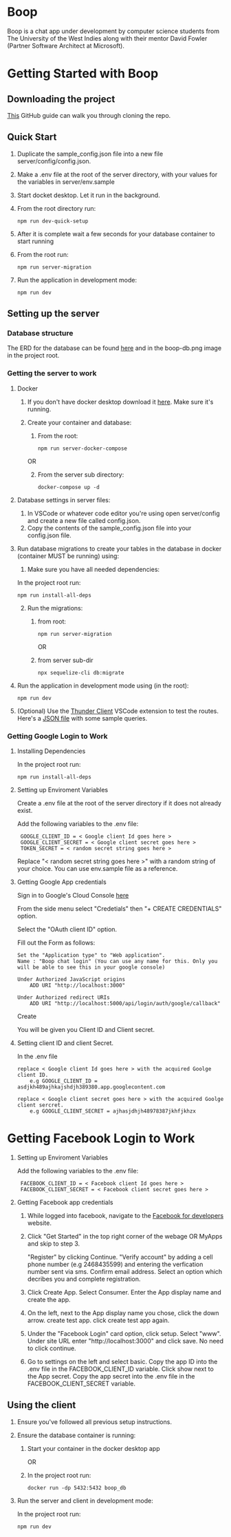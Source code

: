 # Boop

Boop is a chat app under development by computer science students from The University of the West Indies
along with their mentor David Fowler (Partner Software Architect at Microsoft).

# Getting Started with Boop
## Downloading the project
[This](https://docs.github.com/en/repositories/creating-and-managing-repositories/cloning-a-repository#cloning-a-repository) GitHub guide can walk you through cloning the repo. 

## Quick Start 
 1. Duplicate the sample_config.json file into a new file server/config/config.json.
 2. Make a .env file at the root of the server directory, with your values for the variables in server/env.sample
 3. Start docket desktop. Let it run in the background.
 4. From the root directory run:
    
    `npm run dev-quick-setup` 

 5. After it is complete wait a few seconds for your database container to start running
 6. From the root run:
   
    `npm run server-migration`

 7. Run the application in development mode:
  
    `npm run dev`

## Setting up the server

### Database structure

The ERD for the database can be found [here](https://dbdiagram.io/d/612bbd55825b5b0146e9aed7) and in the boop-db.png image in the project root.

### Getting the server to work

1. Docker
    1. If you don't have docker desktop download it [here](https://www.docker.com/products/docker-desktop). Make sure it's running.
    2. Create your container and database:
        1. From the root:
    
            `npm run server-docker-compose`

        OR

        2. From the server sub directory:

            `docker-compose up -d`

2. Database settings in server files:
    1. In VSCode or whatever code editor you're using open server/config and create a new file called config.json. 
    2. Copy the contents of the sample_config.json file into your config.json file.

3. Run database migrations to create your tables in the database in docker (container MUST be running) using:

    1. Make sure you have all needed dependencies:
    
    In the project root run:

    `npm run install-all-deps`

    2. Run the migrations:

       1. from root:
       
           `npm run server-migration`

           OR

       2. from server sub-dir 
        
           `npx sequelize-cli db:migrate `
    
4. Run the application in development mode using (in the root):
    
    `npm run dev`

5. (Optional) Use the [Thunder Client](https://marketplace.visualstudio.com/items?itemName=rangav.vscode-thunder-client) VSCode extension to test the routes. Here's a [JSON file](https://drive.google.com/drive/folders/14SfX97UpaPSqzPgeuLMLAoRXbzHXtx0O?usp=sharing) with some sample queries.

### Getting Google Login to Work

1. Installing Dependencies

    In the project root run:

    `npm run install-all-deps`

2. Setting up Enviroment Variables

    Create a .env file at the root of the server directory if it does not already exist.

    Add the following variables to the .env file:

        GOOGLE_CLIENT_ID = < Google client Id goes here >
        GOOGLE_CLIENT_SECRET = < Google client secret goes here >
        TOKEN_SECRET = < random secret string goes here >
    
    Replace "< random secret string goes here >" with a random string of your choice. You can use env.sample file as a reference.
 
 3. Getting Google App credentials
    
    Sign in to Google's Cloud Console [here](https://accounts.google.com/ServiceLogin/signinchooser?service=cloudconsole&passive=1209600&osid=1&continue=https%3A%2F%2Fconsole.cloud.google.com%2Fapis%2Fcredentials%3Fref%3Dhttps%3A%2F%2Fwww.google.com%2F&followup=https%3A%2F%2Fconsole.cloud.google.com%2Fapis%2Fcredentials%3Fref%3Dhttps%3A%2F%2Fwww.google.com%2F&flowName=GlifWebSignIn&flowEntry=ServiceLogin)
 
    From the side menu select "Credetials" then  "+ CREATE CREDENTIALS" option.

    Select the "OAuth client ID" option.

    Fill out the Form as follows:

        Set the "Application type" to "Web application".
        Name : "Boop chat login" (You can use any name for this. Only you will be able to see this in your google console)
        
        Under Authorized JavaScript origins
            ADD URI "http://localhost:3000"
        
        Under Authorized redirect URIs
            ADD URI "http://localhost:5000/api/login/auth/google/callback"

    Create

    You will be given you Client ID and Client secret.

 4. Setting client ID and client Secret.
    
    In the .env file

        replace < Google client Id goes here > with the acquired Goolge client ID.
            e.g GOOGLE_CLIENT_ID = asdjkh489ajhkajshdjh389380.app.googlecontent.com

        replace < Google client secret goes here > with the acquired Goolge client sercret.
            e.g GOOGLE_CLIENT_SECRET = ajhasjdhjh48978387jkhfjkhzx

# Getting Facebook Login to Work

1. Setting up Enviroment Variables

    Add the following variables to the .env file:

        FACEBOOK_CLIENT_ID = < Facebook client Id goes here >
        FACEBOOK_CLIENT_SECRET = < Facebook client secret goes here >

2. Getting Facebook app credentials

    1. While logged into facebook, navigate to the [Facebook for developers](https://developers.facebook.com/) website.

    2. Click "Get Started" in the top right corner of the webage OR MyApps and skip to step 3.

        "Register" by clicking Continue.
        "Verify account" by adding a cell phone number (e.g 2468435599) and entering the verfication number sent via sms. 
        Confirm email address.
        Select an option which decribes you and complete registration. 

    3. Click Create App.
        Select Consumer.
        Enter the App display name and create the app.

    4. On the left, next to the App display name you chose, click the down arrow.
        create test app.
        click create test app again.
    
    5. Under the "Facebook Login" card option, click setup.
        Select "www".
        Under site URL enter "http://localhost:3000" and click save.
        No need to click continue.
    
    6. Go to settings on the left and select basic.
        Copy the app ID into the .env file in the FACEBOOK_CLIENT_ID variable.
        Click show next to the App secret.
        Copy the app secret into the .env file in the FACEBOOK_CLIENT_SECRET variable.

## Using the client
1. Ensure you've followed all previous setup instructions.
2. Ensure the database container is running:
   1. Start your container in the docker desktop app
   
        OR

   2. In the project root run:
   
        `docker run -dp 5432:5432 boop_db`

3. Run the server and client in development mode:
  
    In the project root run:

    `npm run dev`
